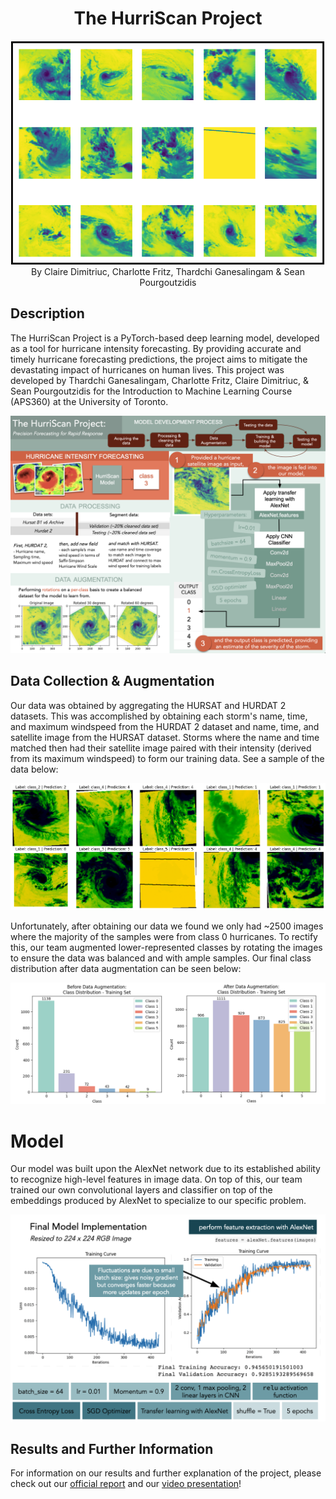 <h1 align="center"> The HurriScan Project </h1>
<!-- <div align="center"> By Claire Dimitriuc, Charlotte Fritz, Thardchi Ganesalingam & Sean Pourgoutzidis </div> -->
<div align="center">
  <!--![Image](Images/Hursat_Visualizer.png)-->
  <img src="https://github.com/macaroonforu/HurriScan/blob/main/Images/Hursat_Visualizer.png?pngraw=true">
<div align="center"> By Claire Dimitriuc, Charlotte Fritz, Thardchi Ganesalingam & Sean Pourgoutzidis </div>
  <!--![alt text](https://github.com/macaroonforu/HurriScan/blob/main/Images/Hursat_Visualizer.png?raw=true)-->
</div>

## Description

The HurriScan Project is a PyTorch-based deep learning model, developed as a tool for hurricane intensity forecasting. By providing accurate and timely hurricane forecasting predictions, the project aims to mitigate the devastating impact of hurricanes on human lives. This project was developed by Thardchi Ganesalingam, Charlotte Fritz, Claire Dimitriuc, & Sean Pourgoutzidis for the Introduction to Machine Learning Course (APS360) at the University of Toronto.

<div align="center">
  <!--![Image](Images/final_report_illustration.png)-->
  <img src="https://github.com/macaroonforu/HurriScan/blob/main/Images/final_report_illustration.png?pngraw=true">
</div>

## Data Collection & Augmentation

Our data was obtained by aggregating the HURSAT and HURDAT 2 datasets. This was accomplished by obtaining each storm's name, time, and maximum windspeed from the HURDAT 2 dataset and name, time, and satellite image from the HURSAT dataset. Storms where the name and time matched then had their satellite image paired with their intensity (derived from its maximum windspeed) to form our training data. See a sample of the data below:

<div align="center">
  <!--![Image](Images/Qualitative_Results.png)-->
  <img src="https://github.com/macaroonforu/HurriScan/blob/main/Images/Qualitative_Results.png?pngraw=true">
</div>

Unfortunately, after obtaining our data we found we only had ~2500 images where the majority of the samples were from class 0 hurricanes. To rectify this, our team augmented lower-represented classes by rotating the images to ensure the data was balanced and with ample samples. Our final class distribution after data augmentation can be seen below:

<div align="center">
  <!--![Image](Images/data-class-distribution.png)-->
  <img src="https://github.com/macaroonforu/HurriScan/blob/main/Images/data-class-distribution.png?pngraw=true">
</div>

# Model

Our model was built upon the AlexNet network due to its established ability to recognize high-level features in image data. On top of this, our team trained our own convolutional layers and classifier on top of the embeddings produced by AlexNet to specialize to our specific problem. 

<div align="center">
  <!--![Image](Images/final_model.png)-->
  <img src="https://github.com/macaroonforu/HurriScan/blob/main/Images/final_model.png?pngraw=true">
</div> 

## Results and Further Information

For information on our results and further explanation of the project, please check out our [official report](https://drive.google.com/file/d/1k8KF6Ui9yT2awSPM993zoFm_6jhEKOsA/view?usp=sharing) and our [video presentation](https://drive.google.com/file/d/19rEmTvcj-dvJqhJ7uodOpZdjCWpxrR81/view?usp=drive_link)!
